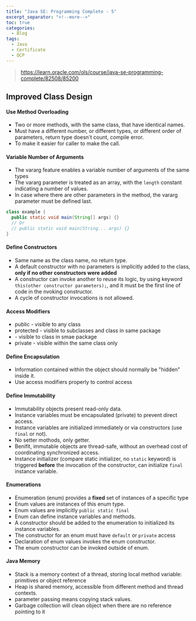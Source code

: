 ```yaml
---
title: "Java SE: Programming Complete - 5"
excerpt_separator: "<!--more-->"
toc: true
categories:
  - Blog
tags:
  - Java
  - Certificate
  - OCP
---
```


> https://learn.oracle.com/ols/course/java-se-programming-complete/82508/85200

## Improved Class Design

#### Use Method Overloading
- Two or more methods, with the same class, that have identical names.
- Must have a different number, or different types, or different order of parameters, return type doesn't count, compile error.
- To make it easier for caller to make the call.

#### Variable Number of Arguments
* The vararg feature enables a variable number of arguments of the same types
* The vararg parameter is treated as an array, with the `length` constant indicating a number of values.
* In case where there are other parameters in the method, the vararg parameter must be defined last.
```java
class example {
  public static void main(String[] args) {}
  // Or
  // public static void main(String... args) {}
}
```

#### Define Constructors
- Same name as the class name, no return type.
- A default constructor with no parameters is implicitly added to the class, **only if no other constructors were added**
- A constructor can invoke another to reuse its logic, by using keyword `this(other constructor parameters);`, and it must be the first line of code in the nvoking constructor.
- A cycle of constructor invocations is not allowed.

#### Access Modifiers 
- public - visible to any class
- protected - visible to subclasses and class in same package
- <default> - visible to class in smae package
- private - visible within the same class only

#### Define Encapsulation
- Information contained within the object should normally be "hidden" inside it.
- Use access modifiers properly to control access

#### Define Immutability
- Immutability objects present read-only data.
- Instance variables must be encapsulated (private) to prevent direct access.
- Instance variables are initialized immediately or via constructors (use `final` or not).
- No setter mothods, only getter.
- Benifit, immutable objects are thread-safe, without an overhead cost of coordinating synchronized access.
- Instance initializer (compare static initializer, no `static` keyword) is triggered **before** the invocation of the constructor, can initialize `final` instance variable.

#### Enumerations
- Enumeration (enum) provides a **fixed** set of instances of a specific type
- Enum values are instances of this enum type.
- Enum values are implicitly `public static final`
- Enum can define instance variables and methods.
- A constructor should be added to the enumeration to initialized its instance variables.
- The constructor for an enum must have `default` or `private` access
- Declaration of enum values invokes the enum constructor.
- The enum constructor can be invoked outside of enum.

#### Java Memory
- Stack is a memory context of a thread, storing local method variable: primitives or object reference
- Heap is shared memory, accessible from different method and thread contexts.
- parameter passing means copying stack values.
- Garbage collection will clean object when there are no reference pointing to it

